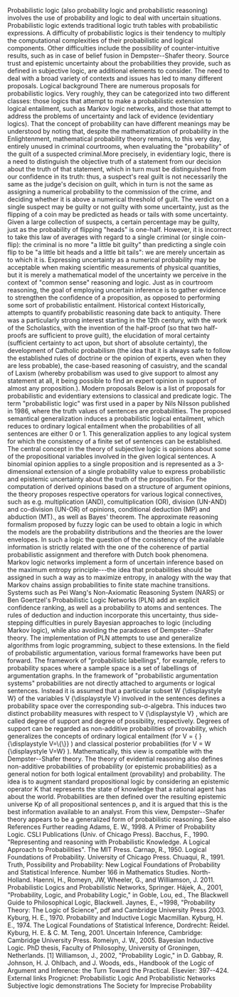 Probabilistic logic (also probability logic and probabilistic reasoning)
involves the use of probability and logic to deal with uncertain
situations. Probabilistic logic extends traditional logic truth tables
with probabilistic expressions. A difficulty of probabilistic logics is
their tendency to multiply the computational complexities of their
probabilistic and logical components. Other difficulties include the
possibility of counter-intuitive results, such as in case of belief
fusion in Dempster--Shafer theory. Source trust and epistemic
uncertainty about the probabilities they provide, such as defined in
subjective logic, are additional elements to consider. The need to deal
with a broad variety of contexts and issues has led to many different
proposals. Logical background There are numerous proposals for
probabilistic logics. Very roughly, they can be categorized into two
different classes: those logics that attempt to make a probabilistic
extension to logical entailment, such as Markov logic networks, and
those that attempt to address the problems of uncertainty and lack of
evidence (evidentiary logics). That the concept of probability can have
different meanings may be understood by noting that, despite the
mathematization of probability in the Enlightenment, mathematical
probability theory remains, to this very day, entirely unused in
criminal courtrooms, when evaluating the \"probability\" of the guilt of
a suspected criminal.More precisely, in evidentiary logic, there is a
need to distinguish the objective truth of a statement from our decision
about the truth of that statement, which in turn must be distinguished
from our confidence in its truth: thus, a suspect\'s real guilt is not
necessarily the same as the judge\'s decision on guilt, which in turn is
not the same as assigning a numerical probability to the commission of
the crime, and deciding whether it is above a numerical threshold of
guilt. The verdict on a single suspect may be guilty or not guilty with
some uncertainty, just as the flipping of a coin may be predicted as
heads or tails with some uncertainty. Given a large collection of
suspects, a certain percentage may be guilty, just as the probability of
flipping \"heads\" is one-half. However, it is incorrect to take this
law of averages with regard to a single criminal (or single coin-flip):
the criminal is no more \"a little bit guilty\" than predicting a single
coin flip to be \"a little bit heads and a little bit tails\": we are
merely uncertain as to which it is. Expressing uncertainty as a
numerical probability may be acceptable when making scientific
measurements of physical quantities, but it is merely a mathematical
model of the uncertainty we perceive in the context of \"common sense\"
reasoning and logic. Just as in courtroom reasoning, the goal of
employing uncertain inference is to gather evidence to strengthen the
confidence of a proposition, as opposed to performing some sort of
probabilistic entailment. Historical context Historically, attempts to
quantify probabilistic reasoning date back to antiquity. There was a
particularly strong interest starting in the 12th century, with the work
of the Scholastics, with the invention of the half-proof (so that two
half-proofs are sufficient to prove guilt), the elucidation of moral
certainty (sufficient certainty to act upon, but short of absolute
certainty), the development of Catholic probabilism (the idea that it is
always safe to follow the established rules of doctrine or the opinion
of experts, even when they are less probable), the case-based reasoning
of casuistry, and the scandal of Laxism (whereby probabilism was used to
give support to almost any statement at all, it being possible to find
an expert opinion in support of almost any proposition.). Modern
proposals Below is a list of proposals for probabilistic and evidentiary
extensions to classical and predicate logic. The term \"probabilistic
logic\" was first used in a paper by Nils Nilsson published in 1986,
where the truth values of sentences are probabilities. The proposed
semantical generalization induces a probabilistic logical entailment,
which reduces to ordinary logical entailment when the probabilities of
all sentences are either 0 or 1. This generalization applies to any
logical system for which the consistency of a finite set of sentences
can be established. The central concept in the theory of subjective
logic is opinions about some of the propositional variables involved in
the given logical sentences. A binomial opinion applies to a single
proposition and is represented as a 3-dimensional extension of a single
probability value to express probabilistic and epistemic uncertainty
about the truth of the proposition. For the computation of derived
opinions based on a structure of argument opinions, the theory proposes
respective operators for various logical connectives, such as e.g.
multiplication (AND), comultiplication (OR), division (UN-AND) and
co-division (UN-OR) of opinions, conditional deduction (MP) and
abduction (MT)., as well as Bayes\' theorem. The approximate reasoning
formalism proposed by fuzzy logic can be used to obtain a logic in which
the models are the probability distributions and the theories are the
lower envelopes. In such a logic the question of the consistency of the
available information is strictly related with the one of the coherence
of partial probabilistic assignment and therefore with Dutch book
phenomena. Markov logic networks implement a form of uncertain inference
based on the maximum entropy principle---the idea that probabilities
should be assigned in such a way as to maximize entropy, in analogy with
the way that Markov chains assign probabilities to finite state machine
transitions. Systems such as Pei Wang\'s Non-Axiomatic Reasoning System
(NARS) or Ben Goertzel\'s Probabilistic Logic Networks (PLN) add an
explicit confidence ranking, as well as a probability to atoms and
sentences. The rules of deduction and induction incorporate this
uncertainty, thus side-stepping difficulties in purely Bayesian
approaches to logic (including Markov logic), while also avoiding the
paradoxes of Dempster--Shafer theory. The implementation of PLN attempts
to use and generalize algorithms from logic programming, subject to
these extensions. In the field of probabilistic argumentation, various
formal frameworks have been put forward. The framework of
\"probabilistic labellings\", for example, refers to probability spaces
where a sample space is a set of labellings of argumentation graphs. In
the framework of \"probabilistic argumentation systems\" probabilities
are not directly attached to arguments or logical sentences. Instead it
is assumed that a particular subset W {\\displaystyle W} of the
variables V {\\displaystyle V} involved in the sentences defines a
probability space over the corresponding sub-σ-algebra. This induces two
distinct probability measures with respect to V {\\displaystyle V} ,
which are called degree of support and degree of possibility,
respectively. Degrees of support can be regarded as non-additive
probabilities of provability, which generalizes the concepts of ordinary
logical entailment (for V = { } {\\displaystyle V=\\{\\}} ) and
classical posterior probabilities (for V = W {\\displaystyle V=W} ).
Mathematically, this view is compatible with the Dempster--Shafer
theory. The theory of evidential reasoning also defines non-additive
probabilities of probability (or epistemic probabilities) as a general
notion for both logical entailment (provability) and probability. The
idea is to augment standard propositional logic by considering an
epistemic operator K that represents the state of knowledge that a
rational agent has about the world. Probabilities are then defined over
the resulting epistemic universe Kp of all propositional sentences p,
and it is argued that this is the best information available to an
analyst. From this view, Dempster--Shafer theory appears to be a
generalized form of probabilistic reasoning. See also References Further
reading Adams, E. W., 1998. A Primer of Probability Logic. CSLI
Publications (Univ. of Chicago Press). Bacchus, F., 1990. \"Representing
and reasoning with Probabilistic Knowledge. A Logical Approach to
Probabilities\". The MIT Press. Carnap, R., 1950. Logical Foundations of
Probability. University of Chicago Press. Chuaqui, R., 1991. Truth,
Possibility and Probability: New Logical Foundations of Probability and
Statistical Inference. Number 166 in Mathematics Studies. North-Holland.
Haenni, H., Romeyn, JW, Wheeler, G., and Williamson, J. 2011.
Probabilistic Logics and Probabilistic Networks, Springer. Hájek, A.,
2001, \"Probability, Logic, and Probability Logic,\" in Goble, Lou, ed.,
The Blackwell Guide to Philosophical Logic, Blackwell. Jaynes, E.,
\~1998, \"Probability Theory: The Logic of Science\", pdf and Cambridge
University Press 2003. Kyburg, H. E., 1970. Probability and Inductive
Logic Macmillan. Kyburg, H. E., 1974. The Logical Foundations of
Statistical Inference, Dordrecht: Reidel. Kyburg, H. E. & C. M. Teng,
2001. Uncertain Inference, Cambridge: Cambridge University Press.
Romeiyn, J. W., 2005. Bayesian Inductive Logic. PhD thesis, Faculty of
Philosophy, University of Groningen, Netherlands. \[1\] Williamson, J.,
2002, \"Probability Logic,\" in D. Gabbay, R. Johnson, H. J. Ohlbach,
and J. Woods, eds., Handbook of the Logic of Argument and Inference: the
Turn Toward the Practical. Elsevier: 397--424. External links Progicnet:
Probabilistic Logic And Probabilistic Networks Subjective logic
demonstrations The Society for Imprecise Probability
